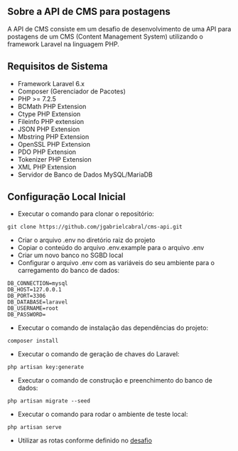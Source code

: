 ## Sobre a API de CMS para postagens

A API de CMS consiste em um desafio de desenvolvimento de uma API para postagens de um CMS (Content Management System) utilizando o framework Laravel na linguagem PHP.

## Requisitos de Sistema

- Framework Laravel 6.x
- Composer (Gerenciador de Pacotes)
- PHP >= 7.2.5
- BCMath PHP Extension
- Ctype PHP Extension
- Fileinfo PHP extension
- JSON PHP Extension
- Mbstring PHP Extension
- OpenSSL PHP Extension
- PDO PHP Extension
- Tokenizer PHP Extension
- XML PHP Extension
- Servidor de Banco de Dados MySQL/MariaDB

## Configuração Local Inicial

* Executar o comando para clonar o repositório: 
```
git clone https://github.com/jgabrielcabral/cms-api.git
```
* Criar o arquivo .env no diretório raiz do projeto
* Copiar o conteúdo do arquivo .env.example para o arquivo .env
* Criar um novo banco no SGBD local
* Configurar o arquivo .env com as variáveis do seu ambiente para o carregamento do banco de dados:
```
DB_CONNECTION=mysql
DB_HOST=127.0.0.1
DB_PORT=3306
DB_DATABASE=laravel
DB_USERNAME=root
DB_PASSWORD=
```
* Executar o comando de instalação das dependências do projeto:
```
composer install
```
* Executar o comando de geração de chaves do Laravel: 
```
php artisan key:generate
```
* Executar o comando de construção e preenchimento do banco de dados:
```
php artisan migrate --seed
```
* Executar o comando para rodar o ambiente de teste local:
```
php artisan serve
```
* Utilizar as rotas conforme definido no [desafio](https://bitbucket.org/plantaoativo/pa-desafio-back-end/src/master/)
